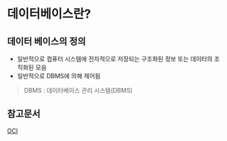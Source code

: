 # 데이터베이스란?

## 데이터 베이스의 정의
- 일반적으로 컴퓨터 시스템에 전자적으로 저장되는 구조화된 정보 또는 데이터의 조직화된 모음
- 일반적으로 DBMS에 의해 제어됨
> DBMS : 데이터베이스 관리 시스템(DBMS)




## 참고문서
[OCI](https://www.oracle.com/kr/database/what-is-database/#WhatIsDBMS)
